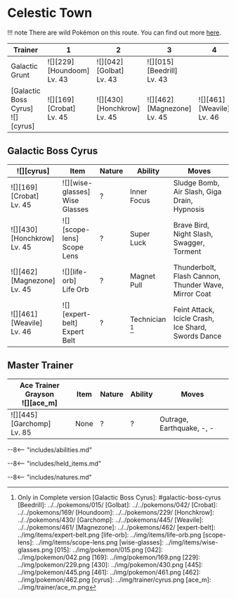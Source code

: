 # Celestic Town

!!! note
    There are wild Pokémon on this route. You can find out more [here](../../wild_pokemon/celestic_town/).


Trainer                             | 1                                | 2                                 | 3                                 | 4
---                                 | ---                              | ---                               | ---                               | ---
Galactic Grunt                      | ![][229]<br>[Houndoom]<br>Lv. 43 | ![][042]<br>[Golbat]<br>Lv. 43    | ![][015]<br>[Beedrill]<br>Lv. 43  | &nbsp;
[Galactic Boss Cyrus]<br>![][cyrus] | ![][169]<br>[Crobat]<br>Lv. 45   | ![][430]<br>[Honchkrow]<br>Lv. 45 | ![][462]<br>[Magnezone]<br>Lv. 45 | ![][461]<br>[Weavile]<br>Lv. 46

## Galactic Boss Cyrus

![][cyrus]                        | Item                              | Nature | Ability         | Moves
---                               | ---                               | ---    | ---             | ---
![][169]<br>[Crobat]<br>Lv. 45    | ![][wise-glasses]<br>Wise Glasses | ?      | Inner Focus     | Sludge Bomb, Air Slash, Giga Drain, Hypnosis
![][430]<br>[Honchkrow]<br>Lv. 45 | ![][scope-lens]<br>Scope Lens     | ?      | Super Luck      | Brave Bird, Night Slash, Swagger, Torment
![][462]<br>[Magnezone]<br>Lv. 45 | ![][life-orb]<br>Life Orb         | ?      | Magnet Pull     | Thunderbolt, Flash Cannon, Thunder Wave, Mirror Coat
![][461]<br>[Weavile]<br>Lv. 46   | ![][expert-belt]<br>Expert Belt   | ?      | Technician [^1] | Feint Attack, Icicle Crash, Ice Shard, Swords Dance



## Master Trainer

Ace Trainer Grayson<br>![][ace_m] | Item | Nature | Ability | Moves
---                               | ---  | ---    | ---     | ---
![][445]<br>[Garchomp]<br>Lv. 85  | None | ?      | ?       | Outrage, Earthquake, -, -

--8<-- "includes/abilities.md"

--8<-- "includes/held_items.md"

--8<-- "includes/natures.md"

[^1]: Only in Complete version
[Galactic Boss Cyrus]: #galactic-boss-cyrus
[Beedrill]: ../../pokemons/015/
[Golbat]: ../../pokemons/042/
[Crobat]: ../../pokemons/169/
[Houndoom]: ../../pokemons/229/
[Honchkrow]: ../../pokemons/430/
[Garchomp]: ../../pokemons/445/
[Weavile]: ../../pokemons/461/
[Magnezone]: ../../pokemons/462/
[expert-belt]: ../img/items/expert-belt.png
[life-orb]: ../img/items/life-orb.png
[scope-lens]: ../img/items/scope-lens.png
[wise-glasses]: ../img/items/wise-glasses.png
[015]: ../img/pokemon/015.png
[042]: ../img/pokemon/042.png
[169]: ../img/pokemon/169.png
[229]: ../img/pokemon/229.png
[430]: ../img/pokemon/430.png
[445]: ../img/pokemon/445.png
[461]: ../img/pokemon/461.png
[462]: ../img/pokemon/462.png
[cyrus]: ../img/trainer/cyrus.png
[ace_m]: ../img/trainer/ace_m.png

